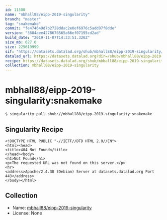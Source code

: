 ```yaml
---
id: 11500
name: "mbhall88/eipp-2019-singularity"
branch: "master"
tag: "snakemake"
commit: "fe474649d7b2728ddac2e0ef6976c5add97f8dde"
version: "5684aee4278676565a66ef07195cd2ad"
build_date: "2019-11-07T14:33:51.320Z"
size_mb: 627.0
size: 225619999
sif: "https://datasets.datalad.org/shub/mbhall88/eipp-2019-singularity/snakemake/2019-11-07-fe474649-5684aee4/5684aee4278676565a66ef07195cd2ad.sif"
datalad_url: https://datasets.datalad.org?dir=/shub/mbhall88/eipp-2019-singularity/snakemake/2019-11-07-fe474649-5684aee4/
recipe: https://datasets.datalad.org/shub/mbhall88/eipp-2019-singularity/snakemake/2019-11-07-fe474649-5684aee4/Singularity
collection: mbhall88/eipp-2019-singularity
---
```


# mbhall88/eipp-2019-singularity:snakemake

```bash
$ singularity pull shub://mbhall88/eipp-2019-singularity:snakemake
```

## Singularity Recipe

```singularity
<!DOCTYPE HTML PUBLIC "-//IETF//DTD HTML 2.0//EN">
<html><head>
<title>404 Not Found</title>
</head><body>
<h1>Not Found</h1>
<p>The requested URL was not found on this server.</p>
<hr>
<address>Apache/2.4.38 (Debian) Server at datasets.datalad.org Port 443</address>
</body></html>
```

## Collection

 - Name: [mbhall88/eipp-2019-singularity](https://github.com/mbhall88/eipp-2019-singularity)
 - License: None

